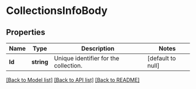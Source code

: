 # CollectionsInfoBody

## Properties
Name | Type | Description | Notes
------------ | ------------- | ------------- | -------------
**Id** | **string** | Unique identifier for the collection. | [default to null]

[[Back to Model list]](../README.md#documentation-for-models) [[Back to API list]](../README.md#documentation-for-api-endpoints) [[Back to README]](../README.md)

